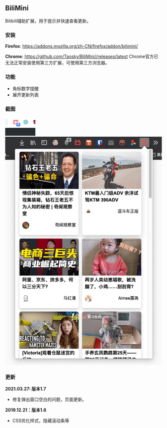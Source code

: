## BiliMini
Bilibili辅助扩展，用于提示并快速查看更新。

### 安装
**Firefox**: https://addons.mozilla.org/zh-CN/firefox/addon/bilimini/

**Chrome**: https://github.com/Taosky/BiliMini//releases/latest
Chrome官方已无法正常安装使用第三方扩展，可使用第三方浏览器。

### 功能
- 角标数字提醒
- 展开更新列表

### 截图
![更新提醒](preview/0.png)
![动态展开](preview/1.jpg)



### 更新
**2021.03.27: 版本1.7**
- 修复弹出窗口空白的问题，页面更新。

**2019.12.21：版本1.6**

- CSS优化样式，隐藏滚动条等

